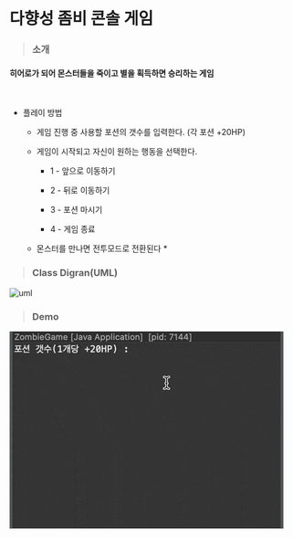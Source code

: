 # 다향성 좀비 콘솔 게임

> ### 소개
>

#### 히어로가 되어 몬스터들을 죽이고 별을 획득하면 승리하는 게임 
<br>

* 플레이 방법
  
  * 게임 진행 중 사용할 포션의 갯수를 입력한다. (각 포션 +20HP)
    
  * 게임이 시작되고 자신이 원하는 행동을 선택한다.
    * 1 - 앞으로 이동하기
      
    * 2 - 뒤로 이동하기
   
    * 3 - 포션 마시기
   
    * 4 - 게임 종료

  * 몬스터를 만나면 전투모드로 전환된다
    *
    


> ### Class Digran(UML) <br>
![uml]()

> ### Demo <br>
![demo gif](images/zombieGame.gif)


